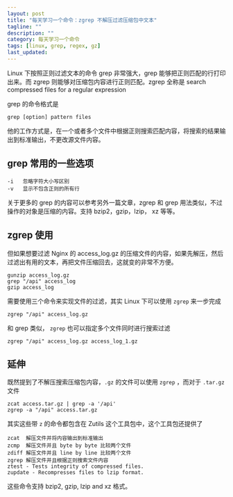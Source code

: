 ```yaml
---
layout: post
title: "每天学习一个命令：zgrep 不解压过滤压缩包中文本"
tagline: ""
description: ""
category: 每天学习一个命令
tags: [linux, grep, regex, gz]
last_updated:
---
```


Linux 下按照正则过滤文本的命令 grep 非常强大，grep 能够把正则匹配的行打印出来。而 zgrep 则能够对压缩包内容进行正则匹配。zgrep 全称是 search compressed files for a regular expression

grep 的命令格式是

    grep [option] pattern files

他的工作方式是，在一个或者多个文件中根据正则搜索匹配内容，将搜索的结果输出到标准输出，不更改源文件内容。

## grep 常用的一些选项

    -i   忽略字符大小写区别
    -v   显示不包含正则的所有行

关于更多的 grep 的内容可以参考另外一篇文章，zgrep 和 grep 用法类似，不过操作的对象是压缩的内容。支持 bzip2，gzip，lzip， xz 等等。

## zgrep 使用
但如果想要过滤 Nginx 的 access_log.gz 的压缩文件的内容，如果先解压，然后过滤出有用的文本，再把文件压缩回去，这就变的非常不方便。

    gunzip access_log.gz
    grep "/api" access_log
    gzip access_log

需要使用三个命令来实现文件的过滤，其实 Linux 下可以使用 `zgrep` 来一步完成

    zgrep "/api" access_log.gz

和 grep 类似， `zgrep` 也可以指定多个文件同时进行搜索过滤

    zgrep "/api" access_log.gz access_log_1.gz

## 延伸

既然提到了不解压搜索压缩包内容，`.gz` 的文件可以使用 `zgrep` ，而对于 `.tar.gz` 文件

    zcat access.tar.gz | grep -a '/api'
    zgrep -a "/api" access.tar.gz

其实这些带 `z` 的命令都包含在 Zutils 这个工具包中，这个工具包还提供了

    zcat  解压文件并将内容输出到标准输出
    zcmp  解压文件并且 byte by byte 比较两个文件
    zdiff 解压文件并且 line by line 比较两个文件
    zgrep 解压文件并且根据正则搜索文件内容
    ztest - Tests integrity of compressed files.
    zupdate - Recompresses files to lzip format.

这些命令支持 bzip2, gzip, lzip and xz 格式。


